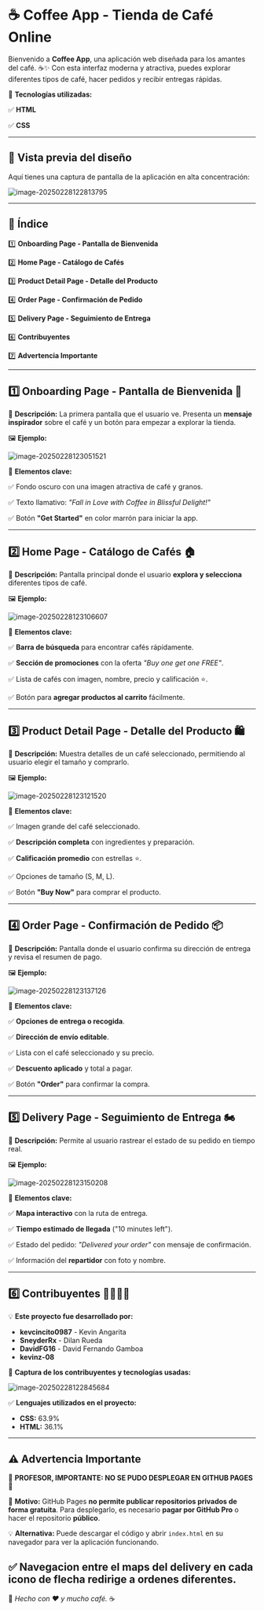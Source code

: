 # ☕ Coffee App - Tienda de Café Online

Bienvenido a **Coffee App**, una aplicación web diseñada para los amantes del café. ☕✨ Con esta interfaz moderna y atractiva, puedes explorar diferentes tipos de café, hacer pedidos y recibir entregas rápidas.

🚀 **Tecnologías utilizadas:**

✅ **HTML**

✅ **CSS**

------

## 📸 **Vista previa del diseño**

Aquí tienes una captura de pantalla de la aplicación en alta concentración:

![image-20250228122813795](./screenshots/generalPages.png)



------

## 📌 Índice

1️⃣ **Onboarding Page - Pantalla de Bienvenida**

2️⃣ **Home Page - Catálogo de Cafés**

3️⃣ **Product Detail Page - Detalle del Producto**

4️⃣ **Order Page - Confirmación de Pedido**

5️⃣ **Delivery Page - Seguimiento de Entrega**

6️⃣ **Contribuyentes** 

7️⃣ **Advertencia Importante**

------

## **1️⃣ Onboarding Page - Pantalla de Bienvenida 🚀**

📍 **Descripción:**
La primera pantalla que el usuario ve. Presenta un **mensaje inspirador** sobre el café y un botón para empezar a explorar la tienda.

🖼 **Ejemplo:**

![image-20250228123051521](./screenshots/page1.png)

🔹 **Elementos clave:**

✅ Fondo oscuro con una imagen atractiva de café y granos.

✅ Texto llamativo: *"Fall in Love with Coffee in Blissful Delight!"*

✅ Botón **"Get Started"** en color marrón para iniciar la app.

------

## **2️⃣ Home Page - Catálogo de Cafés 🏠**

📍 **Descripción:**
Pantalla principal donde el usuario **explora y selecciona** diferentes tipos de café.

🖼 **Ejemplo:**

![image-20250228123106607](./screenshots/page2.png)

🔹 **Elementos clave:**

✅ **Barra de búsqueda** para encontrar cafés rápidamente.

✅ **Sección de promociones** con la oferta *"Buy one get one FREE"*.

✅ Lista de cafés con imagen, nombre, precio y calificación ⭐.

✅ Botón para **agregar productos al carrito** fácilmente.

------

## **3️⃣ Product Detail Page - Detalle del Producto 🛍️**

📍 **Descripción:**
Muestra detalles de un café seleccionado, permitiendo al usuario elegir el tamaño y comprarlo.

🖼 **Ejemplo:**

![image-20250228123121520](./screenshots/page3.png)

🔹 **Elementos clave:**

✅ Imagen grande del café seleccionado.

✅ **Descripción completa** con ingredientes y preparación.

✅ **Calificación promedio** con estrellas ⭐.

✅ Opciones de tamaño (S, M, L).

✅ Botón **"Buy Now"** para comprar el producto.

------

## **4️⃣ Order Page - Confirmación de Pedido 📦**

📍 **Descripción:**
Pantalla donde el usuario confirma su dirección de entrega y revisa el resumen de pago.

🖼 **Ejemplo:**

![image-20250228123137126](./screenshots/page4.png)

🔹 **Elementos clave:**

✅ **Opciones de entrega o recogida**.

✅ **Dirección de envío editable**.

✅ Lista con el café seleccionado y su precio.

✅ **Descuento aplicado** y total a pagar.

✅ Botón **"Order"** para confirmar la compra.

------

## **5️⃣ Delivery Page - Seguimiento de Entrega 🏍️**

📍 **Descripción:**
Permite al usuario rastrear el estado de su pedido en tiempo real.

🖼 **Ejemplo:**

![image-20250228123150208](./screenshots/page5.png)

🔹 **Elementos clave:**

✅ **Mapa interactivo** con la ruta de entrega.

✅ **Tiempo estimado de llegada** ("10 minutes left").

✅ Estado del pedido: *"Delivered your order"* con mensaje de confirmación.

✅ Información del **repartidor** con foto y nombre.

------

## **6️⃣ Contribuyentes 👨‍💻👩‍💻**

💡 **Este proyecto fue desarrollado por:**

- **kevcincito0987** - Kevin Angarita
- **SneyderRx** - Dilan Rueda
- **DavidFG16** - David Fernando Gamboa
- **kevinz-08**

📸 **Captura de los contribuyentes y tecnologías usadas:**

![image-20250228122845684](./screenshots/contributors.png)

✅ **Lenguajes utilizados en el proyecto:**

- **CSS:** 63.9%
- **HTML:** 36.1%

------

## ⚠️ **Advertencia Importante**

🚨 **PROFESOR, IMPORTANTE: NO SE PUDO DESPLEGAR EN GITHUB PAGES** 🚨

🔴 **Motivo:** GitHub Pages **no permite publicar repositorios privados de forma gratuita**. Para desplegarlo, es necesario **pagar por GitHub Pro** o hacer el repositorio **público**.

💡 **Alternativa:** Puede descargar el código y abrir `index.html` en su navegador para ver la aplicación funcionando.

✅ **Navegacion entre el maps del delivery** en cada icono de flecha redirige a ordenes diferentes.
------

📌 *Hecho con ❤️ y mucho café.* ☕
